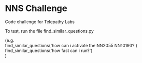# NNS Challenge
 
Code challenge for Telepathy Labs  

To test, run the file find_similar_questions.py  

(e.g.  
find_similar_questions('how can i activate the NN2055 NN10190?')  
find_similar_questions('how fast can i run?')  
)